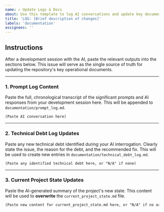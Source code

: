 ```yaml
---
name: ✍️ Update Logs & Docs
about: Use this template to log AI conversations and update key documents.
title: 'LOG: [Brief description of changes]'
labels: 'documentation'
assignees: ''
---
```


## Instructions

After a development session with the AI, paste the relevant outputs into the sections below. This issue will serve as the single source of truth for updating the repository's key operational documents.

---

### 1. Prompt Log Content

Paste the full, chronological transcript of the significant prompts and AI responses from your development session here. This will be appended to `documentation/prompt_log.md`.

```text
(Paste AI conversation here)
```

---

### 2. Technical Debt Log Updates

Paste any new technical debt identified during your AI interrogation. Clearly state the issue, the reason for the debt, and the recommended fix. This will be used to create new entries in `documentation/technical_debt_log.md`.

```text
(Paste any identified technical debt here, or "N/A" if none)
```

---

### 3. Current Project State Updates

Paste the AI-generated summary of the project's new state. This content will be used to **overwrite** the `current_project_state.md` file.

````markdown
(Paste new content for current_project_state.md here, or "N/A" if no architectural changes)
````